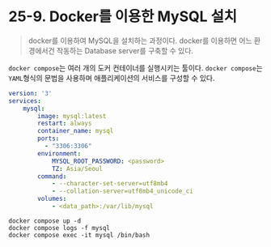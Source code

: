 # 25-9. Docker를 이용한 MySQL 설치

> docker를 이용하여 MySQL을 설치하는 과정이다. docker를 이용하면 어느 환경에서건 작동하는 Database server를 구축할 수 있다.

`docker compose`는 여러 개의 도커 컨테이너를 실행시키는 툴이다. `docker compose`는 `YAML`형식의 문법을 사용하며 애플리케이션의 
서비스를 구성할 수 있다.

```yaml
version: '3'
services:
    mysql:
        image: mysql:latest
        restart: always
        container_name: mysql
        ports:
          - "3306:3306"
        environment:
            MYSQL_ROOT_PASSWORD: <password>
            TZ: Asia/Seoul
        command:
            - --character-set-server=utf8mb4
            - --collation-server=utf8mb4_unicode_ci
        volumes:
            - <data_path>:/var/lib/mysql
```

```shell
docker compose up -d
docker compose logs -f mysql
docker compose exec -it mysql /bin/bash
```
